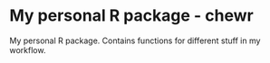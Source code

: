 # My personal R package - chewr
My personal R package. Contains functions for different stuff in my workflow.
